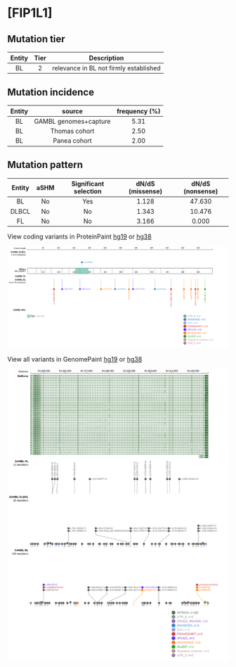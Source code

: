 # [FIP1L1]

## Mutation tier

|Entity|Tier|Description                           |
|:------:|:----:|--------------------------------------|
|BL    |2   |relevance in BL not firmly established|
## Mutation incidence

|Entity|source               |frequency (%)|
|:------:|:---------------------:|:-------------:|
|BL    |GAMBL genomes+capture|5.31         |
|BL    |Thomas cohort        |2.50         |
|BL    |Panea cohort         |2.00         |

## Mutation pattern

|Entity|aSHM|Significant selection|dN/dS (missense)|dN/dS (nonsense)|
|:------:|:----:|:---------------------:|:----------------:|:----------------:|
|BL    |No  |Yes                  |1.128           |47.630          |
|DLBCL |No  |No                   |1.343           |10.476          |
|FL    |No  |No                   |3.166           | 0.000          |



View coding variants in ProteinPaint [hg19](https://www.bcgsc.ca/downloads/morinlab/GAMBL/test/genes/FIP1L1_protein.html)  or [hg38](https://www.bcgsc.ca/downloads/morinlab/GAMBL/test/genes/FIP1L1_protein_hg38.html)

![image](images/proteinpaint/FIP1L1_NM_030917.svg)

View all variants in GenomePaint [hg19](https://www.bcgsc.ca/downloads/morinlab/GAMBL/test/genes/FIP1L1.html)  or [hg38](https://www.bcgsc.ca/downloads/morinlab/GAMBL/test/genes/FIP1L1_hg38.html)

![image](images/proteinpaint/FIP1L1.svg)
